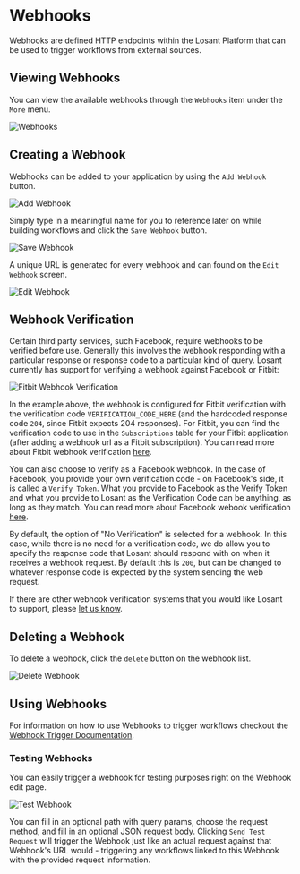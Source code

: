 # Webhooks

Webhooks are defined HTTP endpoints within the Losant Platform that can be used to trigger workflows from external sources.

## Viewing Webhooks

You can view the available webhooks through the `Webhooks` item under the `More` menu.

![Webhooks](/images/applications/webhooks.png "Webhooks")

## Creating a Webhook

Webhooks can be added to your application by using the `Add Webhook` button.

![Add Webhook](/images/applications/add-webhook.png "Add Webhook")

Simply type in a meaningful name for you to reference later on while building workflows and click the `Save Webhook` button.

![Save Webhook](/images/applications/save-webhook.png "Save Webhook")

A unique URL is generated for every webhook and can found on the `Edit Webhook` screen.

![Edit Webhook](/images/applications/edit-webhook.png "Edit Webhook")

## Webhook Verification

Certain third party services, such Facebook, require webhooks to be verified
before use.  Generally this involves the webhook responding with a particular response
or response code to a particular kind of query.  Losant currently has support for
verifying a webhook against Facebook or Fitbit:

![Fitbit Webhook Verification](/images/applications/fitbit-webhook-verification.png "Fitbit Webhook Verification")

In the example above, the webhook is configured for Fitbit verification with the verification code `VERIFICATION_CODE_HERE` (and the hardcoded response code `204`, since Fitbit expects 204 responses).  For Fitbit, you can find the verification code to use in the `Subscriptions` table for your Fitbit application (after adding a webhook url as a Fitbit subscription).  You can read more about Fitbit webhook verification <a href="https://dev.fitbit.com/docs/subscriptions/#verify-a-subscriber" target="_blank">here</a>.

You can also choose to verify as a Facebook webhook.  In the case of Facebook, you provide your own verification code - on Facebook's side, it is called a `Verify Token`.  What you provide to Facebook as the Verify Token and what you provide to Losant as the Verification Code can be anything, as long as they match.  You can read more about Facebook webook verification <a href="https://developers.facebook.com/docs/graph-api/webhooks" target="_blank">here</a>.

By default, the option of "No Verification" is selected for a webhook.  In this case, while there is no need for a verification code, we do allow you to specify the response code that Losant should respond with on when it receives a webhook request.  By default this is `200`, but can be changed to whatever response code is expected by the system sending the web request.

If there are other webhook verification systems that you would like Losant to support, please <a href="https://forums.losant.com/" target="_blank">let us know</a>.

## Deleting a Webhook

To delete a webhook, click the `delete` button on the webhook list.

![Delete Webhook](/images/applications/delete-webhook.png "Delete Webhook")

## Using Webhooks

For information on how to use Webhooks to trigger workflows checkout the [Webhook Trigger Documentation](/workflows/triggers/webhook/).

### Testing Webhooks

You can easily trigger a webhook for testing purposes right on the Webhook edit page.

![Test Webhook](/images/applications/test-webhook.png "Test Webhook")

You can fill in an optional path with query params, choose the request method, and fill in an optional JSON request body.  Clicking `Send Test Request` will trigger the Webhook just like an actual request against that Webhook's URL would - triggering any workflows linked to this Webhook with the provided request information.
